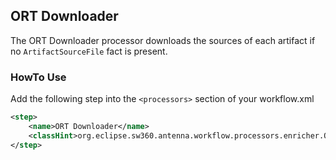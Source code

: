## ORT Downloader 
The ORT Downloader processor downloads the sources of each artifact if no `ArtifactSourceFile` fact is present.

### HowTo Use
Add the following step into the `<processors>` section of your workflow.xml

```xml
<step>
    <name>ORT Downloader</name>
    <classHint>org.eclipse.sw360.antenna.workflow.processors.enricher.OrtDownloaderProcessor</classHint>
</step>
```